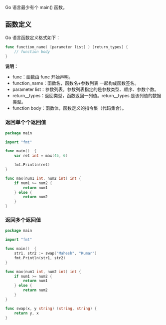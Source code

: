 Go 语言最少有个 main\(\) 函数。

## 函数定义

Go 语言函数定义格式如下：

```go
func function_name( [parameter list] ) [return_types] {
    // function body
}
```

**说明：**

* func：函数由 func 开始声明。
* function\_name：函数名，函数名+参数列表 一起构成函数签名。
* parameter list：参数列表。参数列表指定的是参数类型、顺序、参数个数。
* return\_\_types：返回类型，函数返回一列值。return\_\_types 是该列值的数据类型。
* function body：函数体，函数定义的指令集（代码集合）。

### 返回单个个返回值

```go
package main

import "fmt"

func main()  {
    var ret int = max(45, 6)

    fmt.Println(ret)
}

func max(num1 int, num2 int) int {
    if num1 >= num2 {
        return num1
    } else {
        return num2
    }
}
```

### 返回多个返回值

```go
package main

import "fmt"

func main()  {
	str1, str2 := swap("Mahesh", "Kumar")
	fmt.Println(str1, str2)
}

func max(num1 int, num2 int) int {
	if num1 >= num2 {
		return num1
	} else {
		return num2
	}
}

func swap(x, y string) (string, string) {
	return y, x
}
```



